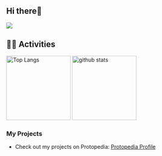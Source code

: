 ## Hi there👋

![](https://github-profile-summary-cards.vercel.app/api/cards/profile-details?username=HijiriSato88&theme=vue)

## 🏃‍♀️ Activities
<div align="left"> 
  <img alt="Top Langs" height="170px" src="https://github-readme-stats.vercel.app/api?username=HijiriSato88&theme=light&layout=compact" />
  <img alt="github stats" height="170px" src="https://github-readme-stats.vercel.app/api/top-langs/?username=HijiriSato88&theme=light&layout=compact" />
</div>

<!--
### About Me

- 🔭 I’m currently working on **[Your Project Name]**
- 🌱 I’m currently learning **[Learning Focus]**
- 👯 I’m looking to collaborate on **[Collaboration Opportunities]**
- 🤔 I’m looking for help with **[Help Needed]**
- 💬 Ask me about **[Topics You're Knowledgeable About]**
- 📫 How to reach me: **[Your Contact Information]**
- 😄 Pronouns: **[Your Pronouns]**
- ⚡ Fun fact: **[An Interesting Fact About You]**
-->
### My Projects

- Check out my projects on Protopedia: [Protopedia Profile](https://protopedia.net/prototyper/h_sato08)

<!--
**HijiriSato88/HijiriSato88** is a ✨ _special_ ✨ repository because its `README.md` (this file) appears on your GitHub profile.

Here are some ideas to get you started:

- 🔭 I’m currently working on ...
- 🌱 I’m currently learning ...
- 👯 I’m looking to collaborate on ...
- 🤔 I’m looking for help with ...
- 💬 Ask me about ...
- 📫 How to reach me: ...
- 😄 Pronouns: ...
- ⚡ Fun fact: ...
-->
